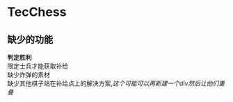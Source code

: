 # TecChess
## 缺少的功能
<b>判定胜利</b><br>
限定士兵才能获取补给<br>
缺少炸弹的素材<br>
缺少其他棋子站在补给点上的解决方案,<i>这个可能可以再新建一个div然后让他们重叠</i>
